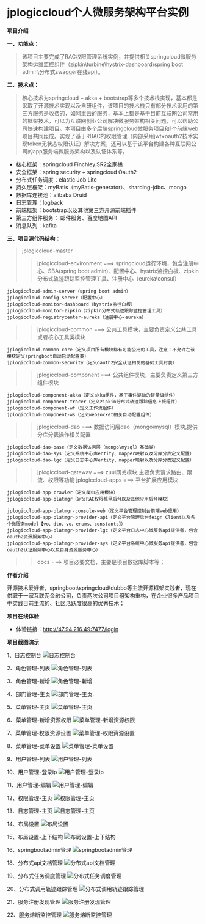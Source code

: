 # jplogiccloud个人微服务架构平台实例

**项目介绍**

**一、功能点：**

   >该项目主要完成了RAC权限管理系统实例，并提供相关springcloud微服务架构运维监控组件（zipkin\turbine\hystrix-dashboard\spring boot admin\分布式swagger在线api）。
	
**二、技术点：**

   >核心技术为springcloud + akka + bootstrap等多个技术栈实现，基本都是采取了开源技术实现以及自研组件，该项目的技术栈只有部分技术采用的第三方服务是收费的，如阿里云的服务，基本上都是基于目前互联网公司常用的框架技术，可以为互联网创业公司解决微服务架构相关问题，可以帮助公司快速构建项目。本项目由多个后端springcloud微服务项目和1个前端web项目共同组成。实现了基于RBAC的权限管理（内部采用jwt+oauth2技术实现token无状态权限认证）解决方案，还可以基于该平台构建各种互联网公司的app服务端微服务架构以及认证体系等。
   
   
* 核心框架：springcloud Finchley.SR2全家桶
* 安全框架：spring security + springcloud Oauth2
* 分布式任务调度：elastic Job Lite
* 持久层框架：myBatis（myBatis-generator）、sharding-jdbc、mongo
* 数据库连接池：alibaba Druid
* 日志管理：logback	
*  前端框架：bootstrap以及其他第三方开源前端插件
* 第三方组件服务： 邮件服务、百度地图API
*  消息队列：kafka

**三、项目源代码结构：**

>jplogiccloud-master
>>jplogiccloud-environment ===> springcloud运行环境，包含注册中心、SBA(spring boot admin)、配置中心、hystrix监控白板、zipkin分布式轨迹跟踪监控管理工具、注册中心（eureka\consul）
>>>
    jplogiccloud-admin-server（spring boot admin）
    jplogiccloud-config-server（配置中心）
    jplogiccloud-monitor-dashboard（hystrix监控白板）
    jplogiccloud-monitor-zipkin（zipkin分布式轨迹跟踪监控管理工具）
    jplogiccloud-registrycenter-eureka（注册中心-eureka）
>>jplogiccloud-common ===> 公共工具模块，主要负责定义公共工具或者核心工具类模块
>>>
    jplogiccloud-common-core（定义项目所有模块都有可能公用的工具，注意：不允许在该模块定义springboot自动启动配置类）
    jplogiccloud-common-security（定义oauth2安全认证相关的基础工具封装）
>>jplogiccloud-component ===> 公共组件模块，主要负责定义第三方组件模块
>>>
    jplogiccloud-component-akka（定义akka组件，基于事件驱动的轻量级组件）
    jplogiccloud-component-tracer（定义zipkin分布式轨迹跟踪信息上报组件）
    jplogiccloud-component-wf（定义工作流组件）
    jplogiccloud-component-ws（定义websocket相关自动配置组件）
>>jplogiccloud-dao ===> 数据访问层dao（mongo\mysql）模块,提供分库分表操作相关配置
>>>
    jplogiccloud-dao-base（定义数据访问层（mongo\mysql）基础类）
    jplogiccloud-dao-sys（定义系统中心库entity、mapper映射以及分库分表定义配置）
    jplogiccloud-dao-lgc（定义日志中心库entity、mapper映射以及分库分表定义配置）
>>jplogiccloud-gateway ===> zuul网关模块,主要负责请求路由、限流、权限等功能
>>jplogiccloud-apps ===> 平台扩展应用模块
>>>
    jplogiccloud-app-crawler（定义爬虫应用模块）
    jplogiccloud-app-platmgr（定义RAC权限框里后台以及其他应用后台模块）
>>>>
    jplogiccloud-app-platmgr-console-web（定义平台管理控制台前端web应用）
    jplogiccloud-app-platmgr-provider-api（定义平台管理后台feign Client以及各个微服务model【vo、dto、vo、enums、constants】）
    jplogiccloud-app-platmgr-provider-lgc（定义平台日志中心微服务api提供者，包含oauth2资源服务中心）
    jplogiccloud-app-platmgr-provider-sys（定义平台系统中心微服务api提供者，包含oauth2认证服务中心以及自身资源服务中心）
>>>
>>>
>>docs ===> 项目必要文档，主要是项目数据库脚本等；

**作者介绍**

开源技术爱好者，springboot\springcloud\dubbo等主流开源框架实践者，现在供职于一家互联网金融公司，负责两次公司项目组架构重构，在企业很多产品项目中实践目前主流的、社区活跃度很高的优秀技术；

**项目在线体验**

- 体验链接：<http://47.94.216.49:7477/login> 

**项目截图演示**

1、日志控制台
![日志控制台](https://github.com/romantichjw/jplogiccloud/blob/master/images/%E6%97%A5%E5%BF%97%E6%8E%A7%E5%88%B6%E5%8F%B0.png "日志控制台")

2、角色管理-列表
![角色管理-列表](https://github.com/romantichjw/jplogiccloud/blob/master/images/%E8%A7%92%E8%89%B2%E7%AE%A1%E7%90%86-%E5%88%97%E8%A1%A8.png "角色管理-列表")

3、角色管理-新增
![角色管理-新增](https://github.com/romantichjw/jplogiccloud/blob/master/images/%E8%A7%92%E8%89%B2%E7%AE%A1%E7%90%86-%E6%96%B0%E5%A2%9E.png "角色管理-新增")

4、部门管理-主页
![部门管理-主页.](https://github.com/romantichjw/jplogiccloud/blob/master/images/%E9%83%A8%E9%97%A8%E7%AE%A1%E7%90%86-%E4%B8%BB%E9%A1%B5.png "部门管理-主页.")

5、菜单管理-主页
![菜单管理-主页](https://github.com/romantichjw/jplogiccloud/blob/master/images/%E8%8F%9C%E5%8D%95%E7%AE%A1%E7%90%86-%E4%B8%BB%E9%A1%B5.png "菜单管理-主页")

6、菜单管理-新增资源权限
![菜单管理-新增资源权限](https://github.com/romantichjw/jplogiccloud/blob/master/images/%E8%8F%9C%E5%8D%95%E7%AE%A1%E7%90%86-%E6%96%B0%E5%A2%9E%E8%B5%84%E6%BA%90%E6%9D%83%E9%99%90.png "菜单管理-新增资源权限")

7、菜单管理-权限资源设置
![菜单管理-权限资源设置](https://github.com/romantichjw/jplogiccloud/blob/master/images/%E8%8F%9C%E5%8D%95%E7%AE%A1%E7%90%86-%E6%9D%83%E9%99%90%E8%B5%84%E6%BA%90%E8%AE%BE%E7%BD%AE.png "菜单管理-权限资源设置")

8、菜单管理-菜单设置
![菜单管理-菜单设置](https://github.com/romantichjw/jplogiccloud/blob/master/images/%E8%8F%9C%E5%8D%95%E7%AE%A1%E7%90%86-%E8%8F%9C%E5%8D%95%E8%AE%BE%E7%BD%AE.png "菜单管理-菜单设置")

9、用户管理-列表
![用户管理-列表](https://github.com/romantichjw/jplogiccloud/blob/master/images/%E7%94%A8%E6%88%B7%E7%AE%A1%E7%90%86-%E5%88%97%E8%A1%A8.png "用户管理-列表")

10、用户管理-登录ip
![用户管理-登录ip](https://github.com/romantichjw/jplogiccloud/blob/master/images/%E7%94%A8%E6%88%B7%E7%AE%A1%E7%90%86-%E7%99%BB%E5%BD%95ip.png "用户管理-登录ip")

11、用户管理-编辑
![用户管理-编辑](https://github.com/romantichjw/jplogiccloud/blob/master/images/%E7%94%A8%E6%88%B7%E7%AE%A1%E7%90%86-%E7%BC%96%E8%BE%91.png "用户管理-编辑")

12、权限管理-主页
![权限管理-主页](https://github.com/romantichjw/jplogiccloud/blob/master/images/%E6%9D%83%E9%99%90%E7%AE%A1%E7%90%86-%E4%B8%BB%E9%A1%B5.png "权限管理-主页")

13、日志管理-主页
![日志管理-主页](https://github.com/romantichjw/jplogiccloud/blob/master/images/%E6%97%A5%E5%BF%97%E7%AE%A1%E7%90%86-%E4%B8%BB%E9%A1%B5.png "日志管理-主页")

14、布局设置
![布局设置](https://github.com/romantichjw/jplogiccloud/blob/master/images/%E5%B8%83%E5%B1%80%E8%AE%BE%E7%BD%AE.png "布局设置")

15、布局设置-上下结构
![布局设置-上下结构](https://github.com/romantichjw/jplogiccloud/blob/master/images/%E5%B8%83%E5%B1%80%E8%AE%BE%E7%BD%AE-%E4%B8%8A%E4%B8%8B%E7%BB%93%E6%9E%84.png "布局设置-上下结构")

16、springbootadmin管理
![springbootadmin管理](https://github.com/romantichjw/jplogiccloud/blob/master/images/springbootadmin%E7%AE%A1%E7%90%86.png "springbootadmin管理")

18、分布式api文档管理
![分布式api文档管理](https://github.com/romantichjw/jplogiccloud/blob/master/images/%E5%88%86%E5%B8%83%E5%BC%8Fapi%E6%96%87%E6%A1%A3%E7%AE%A1%E7%90%86.png "分布式api文档管理")

19、分布式任务调度管理
![分布式任务调度管理](https://github.com/romantichjw/jplogiccloud/blob/master/images/%E5%88%86%E5%B8%83%E5%BC%8F%E4%BB%BB%E5%8A%A1%E8%B0%83%E5%BA%A6%E7%AE%A1%E7%90%86.png "分布式任务调度管理")

20、分布式调用轨迹跟踪管理
![分布式调用轨迹跟踪管理](https://github.com/romantichjw/jplogiccloud/blob/master/images/%E5%88%86%E5%B8%83%E5%BC%8F%E8%B0%83%E7%94%A8%E8%BD%A8%E8%BF%B9%E8%B7%9F%E8%B8%AA%E7%AE%A1%E7%90%86.png "分布式调用轨迹跟踪管理")

21、服务注册发现管理
![服务注册发现管理](https://github.com/romantichjw/jplogiccloud/blob/master/images/%E6%9C%8D%E5%8A%A1%E6%B3%A8%E5%86%8C%E5%8F%91%E7%8E%B0%E7%AE%A1%E7%90%86.png "服务注册发现管理")

22、服务熔断监控管理
![服务熔断监控管理](https://github.com/romantichjw/jplogiccloud/blob/master/images/%E6%9C%8D%E5%8A%A1%E7%86%94%E6%96%AD%E7%9B%91%E6%8E%A7%E7%AE%A1%E7%90%86.png "服务熔断监控管理")
